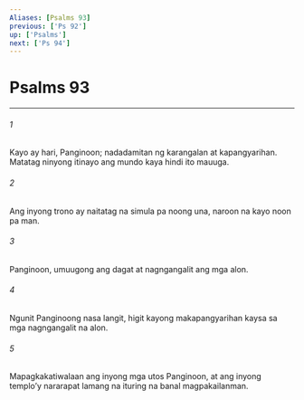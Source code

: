 ```yaml
---
Aliases: [Psalms 93]
previous: ['Ps 92']
up: ['Psalms']
next: ['Ps 94']
---
```

# Psalms 93

***

###### 1
Kayo ay hari, Panginoon; nadadamitan ng karangalan at kapangyarihan. Matatag ninyong itinayo ang mundo kaya hindi ito mauuga. 

###### 2
Ang inyong trono ay naitatag na simula pa noong una, naroon na kayo noon pa man. 

###### 3
Panginoon, umuugong ang dagat at nagngangalit ang mga alon. 

###### 4
Ngunit Panginoong nasa langit, higit kayong makapangyarihan kaysa sa mga nagngangalit na alon. 

###### 5
Mapagkakatiwalaan ang inyong mga utos Panginoon, at ang inyong temploʼy nararapat lamang na ituring na banal magpakailanman.
